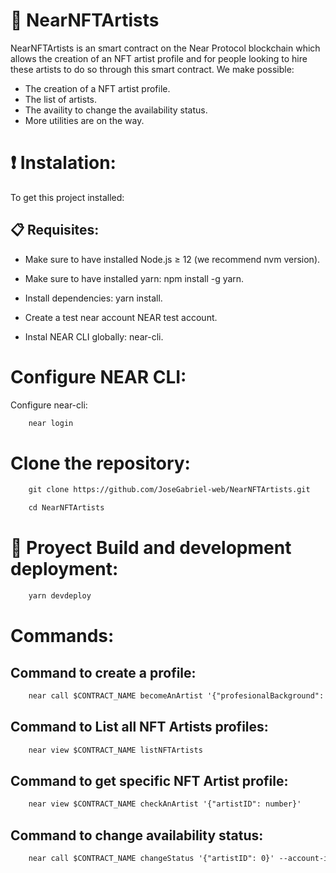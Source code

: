 # :art: NearNFTArtists

NearNFTArtists is an smart contract on the Near Protocol blockchain which allows the creation of an NFT artist profile and for people looking to hire these artists to do so through this smart contract. We make possible:

- The creation of a NFT artist profile.
- The list of artists.
- The availity to change the availability status.
- More utilities are on the way.


# :exclamation: Instalation:

To get this project installed:

## :clipboard: Requisites:

- Make sure to have installed Node.js ≥ 12 (we recommend nvm version).

- Make sure to have installed yarn: npm install -g yarn.

- Install dependencies: yarn install.

- Create a test near account NEAR test account.

- Instal NEAR CLI globally: near-cli.

# Configure NEAR CLI:

Configure near-cli:

```html
    near login
```

# Clone the repository:

```html
    git clone https://github.com/JoseGabriel-web/NearNFTArtists.git
```

```html
    cd NearNFTArtists
```

# :movie_camera: Proyect Build and development deployment:



```html
    yarn devdeploy
```


# Commands:



## Command to create a profile:

```html
    near call $CONTRACT_NAME becomeAnArtist '{"profesionalBackground": string, "hiringCost": number, "emailContact": string}' --account-id <id>.testnet
```

## Command to List all NFT Artists profiles:

```html
    near view $CONTRACT_NAME listNFTArtists
```

## Command to get specific NFT Artist profile:

```html
    near view $CONTRACT_NAME checkAnArtist '{"artistID": number}'
```

## Command to change availability status:

```html
    near call $CONTRACT_NAME changeStatus '{"artistID": 0}' --account-id <id>.testnet
```